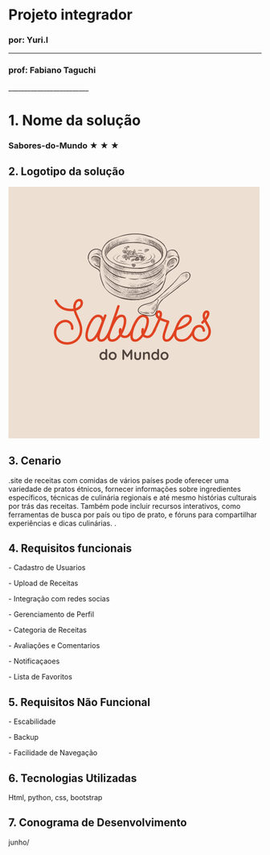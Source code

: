 # Projeto integrador
### por: Yuri.l
-----------------
<h3>prof: Fabiano Taguchi</h3>
_________________________
 <h1>1. Nome da solução</h1> 
 <h3>Sabores-do-Mundo &#9733; &#9733; &#9733;</h3>
<h2>2. Logotipo da solução</h2>
   <img src="https://github.com/YURI5L/Sabores-do-Mundo/blob/main/Logotipo%20delicado%20marrom%20e%20laranja%20para%20restaurante%20e%20marmitaria.png?raw=true">

 <h2>3. Cenario</h2>
<p>.site de receitas com comidas de vários países pode oferecer uma variedade de pratos étnicos, fornecer informações sobre ingredientes específicos, técnicas de culinária regionais e até mesmo histórias culturais por trás das receitas. Também pode incluir recursos interativos, como ferramentas de busca por país ou tipo de prato, e fóruns para compartilhar experiências e dicas culinárias.   .</p>   
      
<h2>4. Requisitos funcionais</h2>
 <p>- Cadastro de Usuarios</p>
 <p>- Upload de Receitas</p>
 <p>- Integração com redes socias</p>
 <p>- Gerenciamento de Perfil</p>
 <p>- Categoria de Receitas</p>
 <p>- Avaliações e Comentarios</p>
 <p>- Notificaçaoes</p>
 <p>- Lista de Favoritos</p>

 <h2>5. Requisitos Não Funcional</h2>
 <p>- Escabilidade</p>
 <p>- Backup</p>
 <p>- Facilidade de Navegação</p>

 <h2>6. Tecnologias Utilizadas</h2>
 <p>Html, python, css, bootstrap</p>

 <h2>7. Conograma de Desenvolvimento</h2>
 <p>junho/</p>



